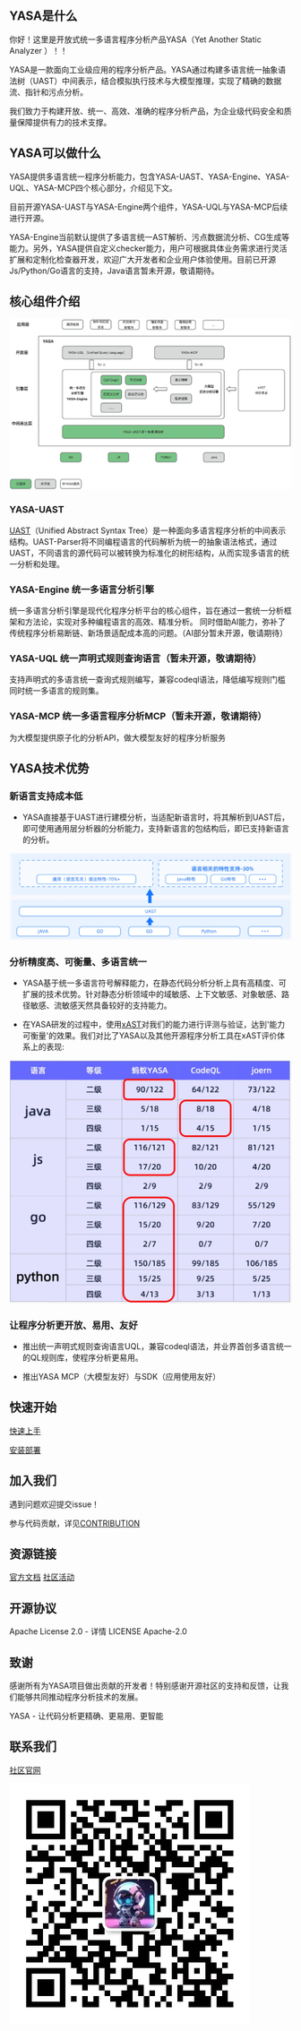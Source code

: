 ## YASA是什么

你好！这里是开放式统一多语言程序分析产品YASA（Yet Another Static Analyzer ）！！


YASA是一款面向工业级应用的程序分析产品。YASA通过构建多语言统一抽象语法树（UAST）中间表示，结合模拟执行技术与大模型推理，实现了精确的数据流、指针和污点分析。


我们致力于构建开放、统一、高效、准确的程序分析产品，为企业级代码安全和质量保障提供有力的技术支撑。


## YASA可以做什么 

YASA提供多语言统一程序分析能力，包含YASA-UAST、YASA-Engine、YASA-UQL、YASA-MCP四个核心部分，介绍见下文。

目前开源YASA-UAST与YASA-Engine两个组件，YASA-UQL与YASA-MCP后续进行开源。

YASA-Engine当前默认提供了多语言统一AST解析、污点数据流分析、CG生成等能力。另外，YASA提供自定义checker能力，用户可根据具体业务需求进行灵活扩展和定制化检查器开发，欢迎广大开发者和企业用户体验使用。目前已开源Js/Python/Go语言的支持，Java语言暂未开源，敬请期待。

## 核心组件介绍
<img src="folder-img/Structure.png"  />

### YASA-UAST
[UAST](https://github.com/antgroup/YASA-UAST)（Unified Abstract Syntax Tree）是一种面向多语言程序分析的中间表示结构。UAST-Parser将不同编程语言的代码解析为统一的抽象语法格式，通过UAST，不同语言的源代码可以被转换为标准化的树形结构，从而实现多语言的统一分析和处理。

### YASA-Engine 统一多语言分析引擎
统一多语言分析引擎是现代化程序分析平台的核心组件，旨在通过一套统一分析框架和方法论，实现对多种编程语言的高效、精准分析。 同时借助AI能力，弥补了传统程序分析易断链、新场景适配成本高的问题。（AI部分暂未开源，敬请期待）

### YASA-UQL 统一声明式规则查询语言（暂未开源，敬请期待）
支持声明式的多语言统一查询式规则编写，兼容codeql语法，降低编写规则门槛同时统一多语言的规则集。

### YASA-MCP 统一多语言程序分析MCP（暂未开源，敬请期待）
为大模型提供原子化的分析API，做大模型友好的程序分析服务

## YASA技术优势

### 新语言支持成本低
- YASA直接基于UAST进行建模分析，当适配新语言时，将其解析到UAST后，即可使用通用层分析器的分析能力，支持新语言的包结构后，即已支持新语言的分析。

<img src="folder-img/newLanguage.png"  />


### 分析精度高、可衡量、多语言统一
- YASA基于统一多语言符号解释能力，在静态代码分析分析上具有高精度、可扩展的技术优势。针对静态分析领域中的域敏感、上下文敏感、对象敏感、路径敏感、流敏感天然具备较好的支持能力。

- 在YASA研发的过程中，使用[xAST](https://github.com/alipay/ant-application-security-testing-benchmark)对我们的能力进行评测与验证，达到'能力可衡量'的效果。我们对比了YASA以及其他开源程序分析工具在xAST评价体系上的表现:

<img src="folder-img/xastTest.png"  />

### 让程序分析更开放、易用、友好
- 推出统一声明式规则查询语言UQL，兼容codeql语法，并业界首创多语言统一的QL规则库，使程序分析更易用。

- 推出YASA MCP（大模型友好）与SDK（应用使用友好）


## 快速开始
[快速上手](https://www.yuque.com/u22090306/bebf6g/evyf4chw26deq8xq)

[安装部署](https://www.yuque.com/u22090306/bebf6g/gm7b32tcn9vosgll)

## 加入我们
遇到问题欢迎提交issue！

参与代码贡献，详见[CONTRIBUTION](https://www.yuque.com/u22090306/bebf6g/rgm1xmoa38wlfxzc)

## 资源链接
[官方文档](https://www.yuque.com/u22090306/bebf6g)
[社区活动](https://www.yuque.com/u22090306/bebf6g/fn1rauxwtp7z0l1u)

## 开源协议
Apache License 2.0 - 详情 LICENSE Apache-2.0

## 致谢
感谢所有为YASA项目做出贡献的开发者！特别感谢开源社区的支持和反馈，让我们能够共同推动程序分析技术的发展。

YASA - 让代码分析更精确、更易用、更智能

## 联系我们

[社区官网]()

<img src="folder-img/contactus.png"  />


